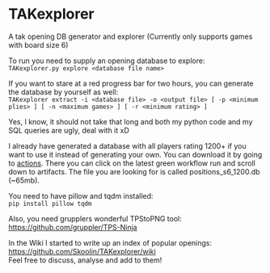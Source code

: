 # TAKexplorer
A tak opening DB generator and explorer (Currently only supports games with board size 6)

To run you need to supply an opening database to explore:  
`TAKexplorer.py explore <database file name>`

If you want to stare at a red progress bar for two hours, you can generate the database by yourself as well:  
`TAKexplorer extract -i <database file> -o <output file> [ -p <minimum plies> ] [ -n <maximum games> ] [ -r <minimum rating> ]` 

Yes, I know, it should not take that long and both my python code and my SQL queries are ugly, deal with it xD

I already have generated a database with all players rating 1200+ if you want to use it instead of generating your own. You can download it by going to [actions](https://github.com/Skoolin/TAKexplorer/actions). There you can click on the latest green workflow run and scroll down to artifacts. The file you are looking for is called positions_s6_1200.db (~65mb).

You need to have pillow and tqdm installed:  
`pip install pillow tqdm`

Also, you need grupplers wonderful TPStoPNG tool:  
https://github.com/gruppler/TPS-Ninja

In the Wiki I started to write up an index of popular openings: https://github.com/Skoolin/TAKexplorer/wiki  
Feel free to discuss, analyse and add to them!
